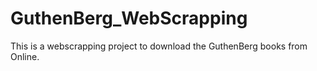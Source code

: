 # GuthenBerg_WebScrapping
 This is a webscrapping project to download the GuthenBerg books from Online. 
